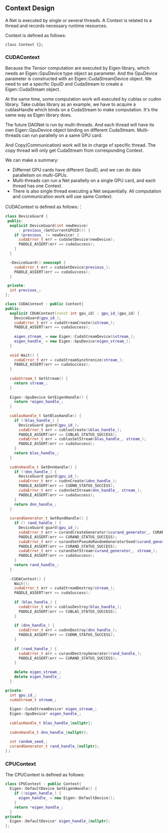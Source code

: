 ## Context Design


A Net is executed by single or several threads. A Context is related to a thread and records necessary runtime resources.

Context is defined as follows:

```
class Context {};
```

### CUDAContext

Because the Tensor computation are executed by Eigen library, which needs an Eigen::GpuDevice type object as  parameter. And the GpuDevice parameter is constructed with an Eigen::CudaStreamDevice object. We need to set a specific GpuID and CudaStream to create a Eigen::CudaStream object.

At the same time, some computation work will executed by cublas or cudnn library. Take cublas library as an example, we have to acquire a cublasHandle which binds on a CudaStream to make computation. It's the same way as Eigen library does.

The future DAGNet is run by multi-threads. And each thread will have its own Eigen::GpuDevice object binding on different CudaStream. Multi-threads can run parallelly on a same GPU card.

And Copy(Communication) work will be in charge of specific thread. The copy thread will only get CudaStream from corresponding Context.

We can make a summary:

- Differnet GPU cards have different GpuID, and we can do data parallelism on multi-GPUs.
- Multi-threads can run a Net parallelly on a single GPU card, and each thread has one Context.
- There is also single thread executing a Net sequentially. All computation and communication work will use same Context.


CUDAContext is defined as follows:：


```c++                                   
class DeviceGuard {
 public:
  explicit DeviceGuard(int newDevice)
      : previous_(GetCurrentGPUID()) {
    if (previous_ != newDevice) {
      cudaError_t err = cudaSetDevice(newDevice);
      PADDLE_ASSERT(err == cudaSuccess);
    }
  }

  ~DeviceGuard() noexcept {
    cudaError_t err = cudaSetDevice(previous_);
    PADDLE_ASSERT(err == cudaSuccess);
  }

 private:
  int previous_;
};

class CUDAContext : public Context{
public:
  explicit CDUAContext(const int gpu_id) : gpu_id_(gpu_id) {
    DeviceGuard(gpu_id_);
    cudaError_t err = cudaStreamCreate(&stream_);
    PADDLE_ASSERT(err == cudaSuccess);
    
    eigen_stream_ = new Eigen::CudaStreamDevice(&stream_);
    eigen_handle_ = new Eigen::GpuDevice(eigen_stream_);    
  }
  
  void Wait() {
    cudaError_t err = cudaStreamSynchronize(stream_);
    PADDLE_ASSERT(err == cudaSuccess);
  }
  
  cudaStream_t GetStream() {
    return stream_;
  }
  
  Eigen::GpuDevice GetEigenHandle() {
    return *eigen_handle_;
  }
  
  cublasHandle_t GetBlasHandle() {
    if (!blas_handle_) {
      DeviceGuard guard(gpu_id_);      
      cudaError_t err = cublasCreate(&blas_handle_);
      PADDLE_ASSERT(err == CUBLAS_STATUS_SUCCESS);
      cudaError_t err = cublasSetStream(blas_handle_, stream_);
      PADDLE_ASSERT(err == cudaSuccess);       
    }        
    return blas_handle_;
  }
  
  cudnnHandle_t GetDnnHandle() {
    if (!dnn_handle_) {
      DeviceGuard guard(gpu_id_);
      cudaError_t err = cudnnCreate(&dnn_handle_);
      PADDLE_ASSERT(err == CUDNN_STATUS_SUCCESS);
      cudaError_t err = cudnnSetStream(dnn_handle_, stream_);
      PADDLE_ASSERT(err == cudaSuccess); 
    }
    return dnn_handle_;
  }
  
  curandGenerator_t GetRandHandle() {
    if (! rand_handle_) {
      DeviceGuard guard(gpu_id_);
      cudaError_t err = curandCreateGenerator(&curand_generator_, CURAND_RNG_PSEUDO_DEFAULT);
      PADDLE_ASSERT(err == CURAND_STATUS_SUCCESS);
      cudaError_t err = curandSetPseudoRandomGeneratorSeed(curand_generator_, random_seed_);
      PADDLE_ASSERT(err == CURAND_STATUS_SUCCESS);
      cudaError_t err = curandSetStream(curand_generator_, stream_);
      PADDLE_ASSERT(err == cudaSuccess);      
    }
    return rand_handle_;
  }
  
  ~CUDAContext() {
    Wait();
    cudaError_t err = cudaStreamDestroy(stream_);
    PADDLE_ASSERT(err == cudaSuccess);
    
    if (blas_handle_) {
      cudaError_t err = cublasDestroy(blas_handle_);
      PADDLE_ASSERT(err == CUBLAS_STATUS_SUCCESS);
    }
    
    if (dnn_handle_) {
      cudaError_t err = cudnnDestroy(dnn_handle_);
      PADDLE_ASSERT(err == CUDNN_STATUS_SUCCESS);
    }
    
    if (rand_handle_) {
      cudaError_t err = curandDestroyGenerator(rand_handle_);
      PADDLE_ASSERT(err == CURAND_STATUS_SUCCESS);
    }
    
    delete eigen_stream_;
    delete eigen_handle_;    
  }

private:
  int gpu_id_;
  cudaStream_t stream_;
  
  Eigen::CudaStreamDevice* eigen_stream_;
  Eigen::GpuDevice* eigen_handle_;
  
  cublasHandle_t blas_handle_{nullptr};
  
  cudnnHandle_t dnn_handle_{nullptr};
  
  int random_seed_;
  curandGenerator_t rand_handle_{nullptr};
}；
```

### CPUContext

The CPUContext is defined as follows:

```c++
class CPUContext : public Context{
  Eigen::DefaultDevice GetEigenHandle() {
    if (!eigen_handle_) {
      eigen_handle_ = new Eigen::DefaultDevice();
    }
    return *eigen_handle_;
  }
private:
  Eigen::DefaultDevice* eigen_handle_{nullptr};  
};
```
